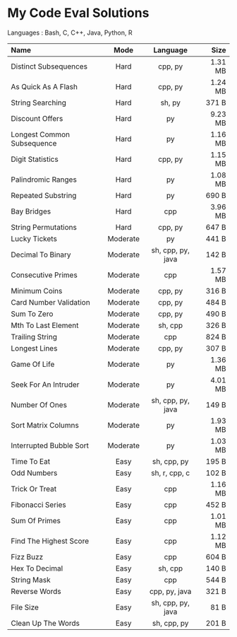 # My Code Eval Solutions
Languages : Bash, C, C++, Java, Python, R

Name  | Mode | Language | Size
:--|:-:|:-:|--:
Distinct Subsequences | Hard | cpp, py | 1.31 MB 
As Quick As A Flash | Hard | cpp, py | 1.24 MB 
String Searching | Hard | sh, py | 371 B 
Discount Offers | Hard | py | 9.23 MB 
Longest Common Subsequence | Hard | py | 1.16 MB 
Digit Statistics | Hard | cpp, py | 1.15 MB 
Palindromic Ranges | Hard | py | 1.08 MB 
Repeated Substring | Hard | py | 690 B 
Bay Bridges | Hard | cpp | 3.96 MB 
String Permutations | Hard | cpp, py | 647 B 
Lucky Tickets | Moderate | py | 441 B 
Decimal To Binary | Moderate | sh, cpp, py, java | 142 B 
Consecutive Primes | Moderate | cpp | 1.57 MB 
Minimum Coins | Moderate | cpp, py | 316 B 
Card Number Validation | Moderate | cpp, py | 484 B 
Sum To Zero | Moderate | cpp, py | 490 B 
Mth To Last Element | Moderate | sh, cpp | 326 B 
Trailing String | Moderate | cpp | 824 B 
Longest Lines | Moderate | cpp, py | 307 B 
Game Of Life | Moderate | py | 1.36 MB 
Seek For An Intruder | Moderate | py | 4.01 MB 
Number Of Ones | Moderate | sh, cpp, py, java | 149 B 
Sort Matrix Columns | Moderate | py | 1.93 MB 
Interrupted Bubble Sort | Moderate | py | 1.03 MB 
Time To Eat | Easy | sh, cpp, py | 195 B 
Odd Numbers | Easy | sh, r, cpp, c | 102 B 
Trick Or Treat | Easy | cpp | 1.16 MB 
Fibonacci Series | Easy | cpp | 452 B 
Sum Of Primes | Easy | cpp | 1.01 MB 
Find The Highest Score | Easy | cpp | 1.12 MB 
Fizz Buzz | Easy | cpp | 604 B 
Hex To Decimal | Easy | sh, cpp | 140 B 
String Mask | Easy | cpp | 544 B 
Reverse Words | Easy | cpp, py, java | 321 B 
File Size | Easy | sh, cpp, py, java | 81 B 
Clean Up The Words | Easy | sh, cpp, py | 201 B 
